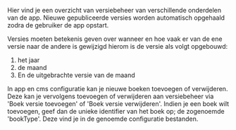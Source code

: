 Hier vind je een overzicht van versiebeheer van verschillende
onderdelen van de app. Nieuwe gepubliceerde versies worden automatisch
opgehaald zodra de gebruiker de app opstart.

Versies moeten betekenis geven over wanneer en hoe vaak er van de ene
versie naar de andere is gewijzigd hierom is de versie als volgt opgebouwd:

1. het jaar
2. de maand
3. En de uitgebrachte versie van de maand

In app en cms configuratie kan je nieuwe boeken toevoegen of verwijderen. 
Deze kan je vervolgens toevoegen of verwijderen aan versiebeheer via 'Boek versie toevoegen' of 'Boek versie verwijderen'.
Indien je een boek wilt toevoegen, geef dan de unieke identifier van het boek op; de zogenoemde 'bookType'.
Deze vind je in de genoemde configuratie bestanden.
